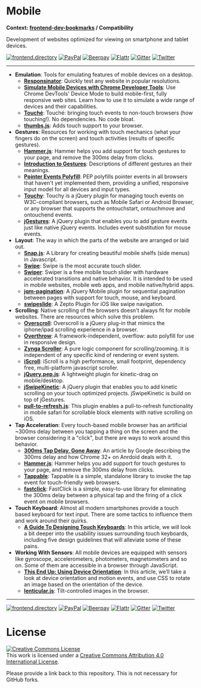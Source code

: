 # Mobile

**Context: [frontend-dev-bookmarks](../README.md) / Compatibility**

Development of websites optimized for viewing on smartphone and tablet devices.

[![frontend.directory](https://img.shields.io/badge/frontend-directory-blue.svg?style=flat-square)](http://frontend.directory/)
[![PayPal](https://img.shields.io/badge/donate-PayPal-00457c.svg?style=flat-square&maxAge=2592000)](https://www.paypal.com/cgi-bin/webscr?cmd=_s-xclick&hosted_button_id=4FAGPMANWRVJJ)
[![Beerpay](https://beerpay.io/dypsilon/frontend-dev-bookmarks/badge.svg?style=flat-square)](https://beerpay.io/dypsilon/frontend-dev-bookmarks)
[![Flattr](https://img.shields.io/badge/donate-Flattr-88b058.svg?style=flat-square&maxAge=2592000)](https://flattr.com/submit/auto?fid=3nlo5p&url=https%3A%2F%2Fgithub.com%2Fdypsilon%2Ffrontend-dev-bookmarks)
[![Gitter](https://img.shields.io/gitter/room/dypsilon/frontend-dev-bookmarks.svg?style=flat-square&maxAge=2592000)](https://gitter.im/dypsilon/frontend-dev-bookmarks)
[![Twitter](https://img.shields.io/badge/follow-twitter-55acee.svg?style=flat-square)](https://twitter.com/FrontendDir)

-----------------------------------------

+ **Emulation**: Tools for emulating features of mobile devices on a desktop.
    + **[Responsinator](http://www.responsinator.com/)**: Quickly test any website in popular resolutions.
    + **[Simulate Mobile Devices with Chrome Developer Tools](https://developers.google.com/web/tools/chrome-devtools/iterate/device-mode/?hl=en)**: Use Chrome DevTools' Device Mode to build mobile-first, fully responsive web sites. Learn how to use it to simulate a wide range of devices and their capabilities.
    + **[Touché](https://github.com/davidcalhoun/touche)**: Touché: bringing touch events to non-touch browsers (how touching!). No dependencies. No code bloat.
    + **[thumbs.js](http://mwbrooks.github.io/thumbs.js/)**: Adds touch support to your browser.
+ **Gestures**: Resources for working with touch mechanics (what your fingers do on the screen) and touch activities (results of specific gestures).
    + **[Hammer.js](http://hammerjs.github.io/)**: Hammer helps you add support for touch gestures to your page, and remove the 300ms delay from clicks.
    + **[Introduction to Gestures](https://www.google.com/design/spec/patterns/gestures.html)**: Descriptions of different gestures an their meanings.
    + **[Pointer Events Polyfill](https://github.com/jquery/PEP)**: PEP polyfills pointer events in all browsers that haven't yet implemented them, providing a unified, responsive input model for all devices and input types.
    + **[Touchy](https://github.com/HotStudio/touchy)**: Touchy is a jQuery plugin for managing touch events on W3C-compliant browsers, such as Mobile Safari or Android Browser, or any browser that supports the ontouchstart, ontouchmove and ontouchend events.
    + **[jGestures](http://jgestures.codeplex.com/)**: A jQuery plugin that enables you to add gesture events just like native jQuery events. Includes event substitution for mouse events.
+ **Layout**: The way in which the parts of the website are arranged or laid out.
    + **[Snap.js](https://github.com/jakiestfu/Snap.js)**: A Library for creating beautiful mobile shelfs (side menus) in Javascript.
    + **[Swipe](https://github.com/thebird/swipe)**: Swipe is the most accurate touch slider.
    + **[Swiper](http://idangero.us/swiper/)**: Swiper is a free mobile touch slider with hardware accelerated transitions and  native behavior. It is intended to be used in mobile websites, mobile web apps, and mobile native/hybrid apps.
    + **[jqm-pagination](https://github.com/filamentgroup/jqm-pagination)**: A jQuery Mobile plugin for sequential pagination between pages with support for touch, mouse, and keyboard.
    + **[swipeslide](https://github.com/max-power/swipeslide)**: A Zepto Plugin for iOS like swipe navigation.
+ **Scrolling**: Native scrolling of the browsers doesn't always fit for mobile websites. There are resources which solve this problem.
    + **[Overscroll](https://github.com/azoff/overscroll)**: Overscroll is a jQuery plug-in that mimics the iphone/ipad scrolling experience in a browser.
    + **[Overthrow](https://www.filamentgroup.com/lab/overthrow.html)**: A framework-independent, overflow: auto polyfill for use in responsive design.
    + **[Zynga Scroller](https://github.com/zynga/scroller)**: A pure logic component for scrolling/zooming. It is independent of any specific kind of rendering or event system.
    + **[iScroll](http://iscrolljs.com/)**: iScroll is a high performance, small footprint, dependency free, multi-platform javascript scroller.
    + **[jQuery.pep.js](http://pep.briangonzalez.org/)**: A lightweight plugin for kinetic-drag on mobile/desktop.
    + **[jSwipeKinetic](http://jswipekinetic.codeplex.com/)**: A jQuery plugin that enables you to add kinetic scrolling on your touch optimized projects. jSwipeKinetic is build on top of jGestures.
    + **[pull-to-refresh.js](https://github.com/visiongeist/pull-to-refresh-js)**: This plugin enables a pull-to-refresh functionality in mobile safari for scrollable block elements with native scrolling on iOS.
+ **Tap Acceleration**: Every touch-based mobile browser has an artificial ~300ms delay between you tapping a thing on the screen and the browser considering it a "click", but there are ways to work around this behavior.
    + **[300ms Tap Delay, Gone Away](https://developers.google.com/web/updates/2013/12/300ms-tap-delay-gone-away)**: An article by Google describing the 300ms delay and how Chrome 32+ on Anrdoid deals with it.
    + **[Hammer.js](http://hammerjs.github.io/)**: Hammer helps you add support for touch gestures to your page, and remove the 300ms delay from clicks.
    + **[Tappable](http://cheeaun.github.io/tappable/)**: Tappable is a simple, standalone library to invoke the tap event for touch-friendly web browsers.
    + **[fastclick](https://github.com/ftlabs/fastclick)**: FastClick is a simple, easy-to-use library for eliminating the 300ms delay between a physical tap and the firing of a click event on mobile browsers.
+ **Touch Keyboard**: Almost all modern smartphones provide a touch based keyboard for text input. There are some tactics to influence them and work around their quirks.
    + **[A Guide To Designing Touch Keyboards](https://www.smashingmagazine.com/2013/08/guide-to-designing-touch-keyboards-with-cheat-sheet/)**: In this article, we will look a bit deeper into the usability issues surrounding touch keyboards, including five design guidelines that will alleviate some of these pains.
+ **Working With Sensors**: All mobile devices are equipped with sensors like gyroscope, accelerometers, photometers, magnetometers and so on. Some of them are accessible in a browser through JavaScript.
    + **[This End Up: Using Device Orientation](http://www.html5rocks.com/en/tutorials/device/orientation/)**: In this article, we’ll take a look at device orientation and motion events, and use CSS to rotate an image based on the orientation of the device.
    + **[lenticular.js](http://lenticular.attasi.com/)**: Tilt-controlled images in the browser.


------------------

[![frontend.directory](https://img.shields.io/badge/frontend-directory-blue.svg?style=flat-square)](http://frontend.directory/)
[![PayPal](https://img.shields.io/badge/donate-PayPal-00457c.svg?style=flat-square&maxAge=2592000)](https://www.paypal.com/cgi-bin/webscr?cmd=_s-xclick&hosted_button_id=4FAGPMANWRVJJ)
[![Beerpay](https://beerpay.io/dypsilon/frontend-dev-bookmarks/badge.svg?style=flat-square)](https://beerpay.io/dypsilon/frontend-dev-bookmarks)
[![Flattr](https://img.shields.io/badge/donate-Flattr-88b058.svg?style=flat-square&maxAge=2592000)](https://flattr.com/submit/auto?fid=3nlo5p&url=https%3A%2F%2Fgithub.com%2Fdypsilon%2Ffrontend-dev-bookmarks)
[![Gitter](https://img.shields.io/gitter/room/dypsilon/frontend-dev-bookmarks.svg?style=flat-square&maxAge=2592000)](https://gitter.im/dypsilon/frontend-dev-bookmarks)
[![Twitter](https://img.shields.io/badge/follow-twitter-55acee.svg?style=flat-square)](https://twitter.com/FrontendDir)

# License

<a rel="license" href="http://creativecommons.org/licenses/by/4.0/"><img alt="Creative Commons License" style="border-width:0" src="https://i.creativecommons.org/l/by/4.0/88x31.png" /></a><br />This work is licensed under a <a rel="license" href="http://creativecommons.org/licenses/by/4.0/">Creative Commons Attribution 4.0 International License</a>.

Please provide a link back to this repository. This is not necessary for GitHub forks.